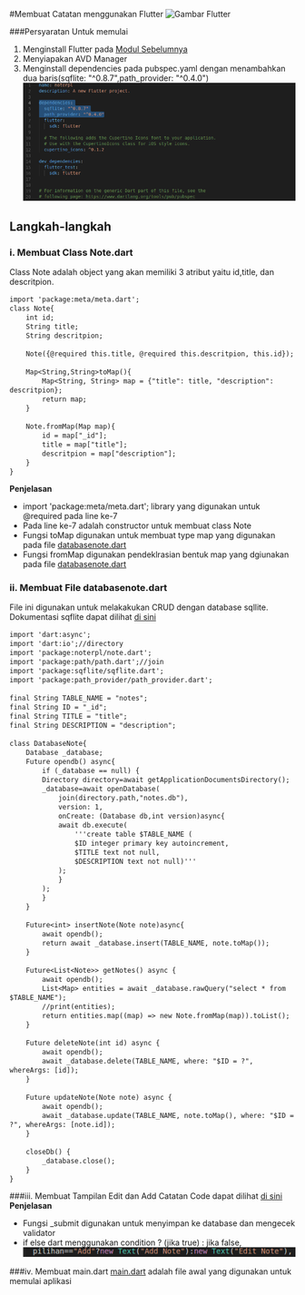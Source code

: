 #Membuat Catatan menggunakan Flutter
![Gambar Flutter](https://flutter.io/images/flutter-logo-sharing.png)

###Persyaratan Untuk memulai
1. Menginstall Flutter pada [Modul Sebelumnya](https://github.com/DjohanP/RPL-Pelatihan-Flutter/blob/master/Modul_1_Install.md)
2. Menyiapakan AVD Manager
3. Menginstall dependencies pada pubspec.yaml dengan menambahkan dua baris(sqflite: "^0.8.7",path_provider: "^0.4.0")
![Gambar](asset/dependencies.png)

## Langkah-langkah
### i. Membuat Class Note.dart
Class Note adalah object yang akan memiliki 3 atribut yaitu id,title, dan descritpion.

    import 'package:meta/meta.dart';
    class Note{
        int id;
        String title;
        String descritpion;

        Note({@required this.title, @required this.descritpion, this.id});

        Map<String,String>toMap(){
            Map<String, String> map = {"title": title, "description": descritpion};
            return map;
        }

        Note.fromMap(Map map){
            id = map["_id"];
            title = map["title"];
            descritpion = map["description"];
        }
    }
**Penjelasan**
- import 'package:meta/meta.dart'; library yang digunakan untuk @required pada line ke-7
- Pada line ke-7 adalah constructor untuk membuat class Note
- Fungsi toMap digunakan untuk membuat type map yang digunakan pada file [databasenote.dart](lib/databasenote.dart)
- Fungsi fromMap digunakan pendeklrasian bentuk map yang dgiunakan pada file [databasenote.dart](lib/databasenote.dart)

### ii. Membuat File databasenote.dart
File ini digunakan untuk melakakukan CRUD dengan database sqllite. Dokumentasi sqflite dapat dilihat [di sini](https://pub.dartlang.org/packages/sqflite#-readme-tab-)

    import 'dart:async';
    import 'dart:io';//directory
    import 'package:noterpl/note.dart';
    import 'package:path/path.dart';//join
    import 'package:sqflite/sqflite.dart';
    import 'package:path_provider/path_provider.dart';

    final String TABLE_NAME = "notes";
    final String ID = "_id";
    final String TITLE = "title";
    final String DESCRIPTION = "description";

    class DatabaseNote{
        Database _database;
        Future opendb() async{
            if (_database == null) {
            Directory directory=await getApplicationDocumentsDirectory();
            _database=await openDatabase(
                join(directory.path,"notes.db"),
                version: 1,
                onCreate: (Database db,int version)async{
                await db.execute(
                    '''create table $TABLE_NAME ( 
                    $ID integer primary key autoincrement, 
                    $TITLE text not null,
                    $DESCRIPTION text not null)'''
                );
                }
            );
            }
        }

        Future<int> insertNote(Note note)async{
            await opendb();
            return await _database.insert(TABLE_NAME, note.toMap());
        }

        Future<List<Note>> getNotes() async {
            await opendb();
            List<Map> entities = await _database.rawQuery("select * from $TABLE_NAME");
            //print(entities);
            return entities.map((map) => new Note.fromMap(map)).toList();
        }

        Future deleteNote(int id) async {
            await opendb();
            await _database.delete(TABLE_NAME, where: "$ID = ?", whereArgs: [id]);
        }

        Future updateNote(Note note) async {
            await opendb();
            await _database.update(TABLE_NAME, note.toMap(), where: "$ID = ?", whereArgs: [note.id]);
        }

        closeDb() {
            _database.close();
        }
    }

###iii. Membuat Tampilan Edit dan Add Catatan
Code dapat dilihat [di sini](lib/detailnote.dart)
**Penjelasan**
- Fungsi _submit digunakan untuk menyimpan ke database dan mengecek validator
- if else dart menggunakan condition ? (jika true) : jika false,
![Gambar if else](asset/ifelse.png)

###iv. Membuat main.dart
[main.dart](lib/main.dart) adalah file awal yang digunakan untuk memulai aplikasi